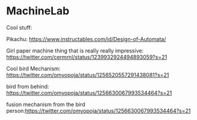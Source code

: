 # MachineLab

Cool stuff: 

Pikachu: https://www.instructables.com/id/Design-of-Automata/ 

Girl paper machine thing that is really really impressive: https://twitter.com/cermrnl/status/1239932924494893059?s=21

Cool bird Mechanism: https://twitter.com/omyopoja/status/1256520557291438081?s=21

bird from behind: https://twitter.com/omyopoja/status/1256630067993534464?s=21

fusion mechanism from the bird person:https://twitter.com/omyopoja/status/1256630067993534464?s=21

